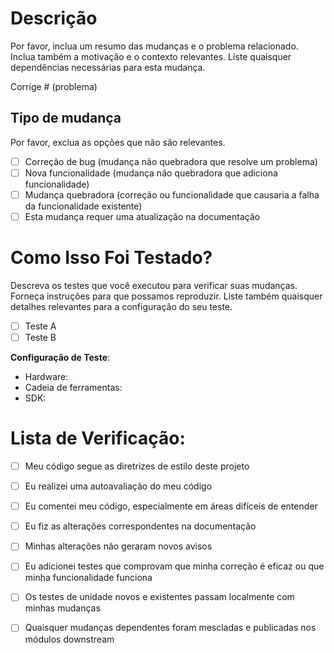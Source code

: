 # Descrição

Por favor, inclua um resumo das mudanças e o problema relacionado. Inclua também a motivação e o contexto relevantes. Liste quaisquer dependências necessárias para esta mudança.

Corrige # (problema)

## Tipo de mudança

Por favor, exclua as opções que não são relevantes.

- [ ] Correção de bug (mudança não quebradora que resolve um problema)
- [ ] Nova funcionalidade (mudança não quebradora que adiciona funcionalidade)
- [ ] Mudança quebradora (correção ou funcionalidade que causaria a falha da funcionalidade existente)
- [ ] Esta mudança requer uma atualização na documentação

# Como Isso Foi Testado?

Descreva os testes que você executou para verificar suas mudanças. Forneça instruções para que possamos reproduzir. Liste também quaisquer detalhes relevantes para a configuração do seu teste.

- [ ] Teste A
- [ ] Teste B

**Configuração de Teste**:
* Hardware:
* Cadeia de ferramentas:
* SDK:

# Lista de Verificação:

- [ ] Meu código segue as diretrizes de estilo deste projeto
- [ ] Eu realizei uma autoavaliação do meu código
- [ ] Eu comentei meu código, especialmente em áreas difíceis de entender
- [ ] Eu fiz as alterações correspondentes na documentação
- [ ] Minhas alterações não geraram novos avisos
- [ ] Eu adicionei testes que comprovam que minha correção é eficaz ou que minha funcionalidade funciona
- [ ] Os testes de unidade novos e existentes passam localmente com minhas mudanças
- [ ] Quaisquer mudanças dependentes foram mescladas e publicadas nos módulos downstream

